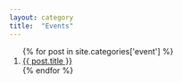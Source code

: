 ```yaml
---
layout: category
title:  "Events"
---
```


<ol>
{% for post in site.categories['event'] %}
	<li><a href="{{ post.url }}">{{ post.title }}</a></li>
{% endfor %}
</ol>

